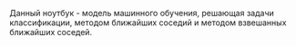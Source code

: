 Данный ноутбук - модель машинного обучения, решающая задачи классификации, методом ближайших соседий и методом взвешанных ближайших соседей.
